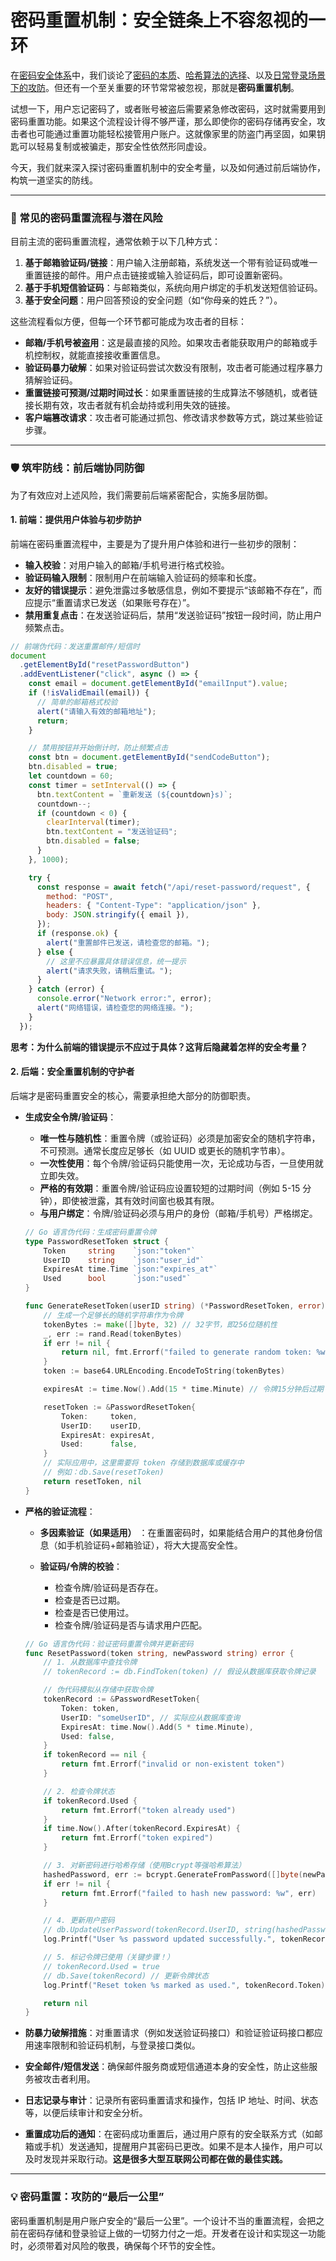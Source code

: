# 密码重置机制：安全链条上不容忽视的一环

在[密码安全体系](https://juejin.cn/post/7516041337352929316)中，我们谈论了[密码的本质](https://juejin.cn/post/7517542575495479348)、[哈希算法的选择](https://juejin.cn/post/7517501712573693978)、以及[日常登录场景下的攻防](https://juejin.cn/post/7517916583731773477)。但还有一个至关重要的环节常常被忽视，那就是**密码重置机制**。

试想一下，用户忘记密码了，或者账号被盗后需要紧急修改密码，这时就需要用到密码重置功能。如果这个流程设计得不够严谨，那么即使你的密码存储再安全，攻击者也可能通过重置功能轻松接管用户账户。这就像家里的防盗门再坚固，如果钥匙可以轻易复制或被骗走，那安全性依然形同虚设。

今天，我们就来深入探讨密码重置机制中的安全考量，以及如何通过前后端协作，构筑一道坚实的防线。

---

### 🎣 常见的密码重置流程与潜在风险

目前主流的密码重置流程，通常依赖于以下几种方式：

1.  **基于邮箱验证码/链接**：用户输入注册邮箱，系统发送一个带有验证码或唯一重置链接的邮件。用户点击链接或输入验证码后，即可设置新密码。
1.  **基于手机短信验证码**：与邮箱类似，系统向用户绑定的手机发送短信验证码。
1.  **基于安全问题**：用户回答预设的安全问题（如“你母亲的姓氏？”）。

这些流程看似方便，但每一个环节都可能成为攻击者的目标：

- **邮箱/手机号被盗用**：这是最直接的风险。如果攻击者能获取用户的邮箱或手机控制权，就能直接接收重置信息。
- **验证码暴力破解**：如果对验证码尝试次数没有限制，攻击者可能通过程序暴力猜解验证码。
- **重置链接可预测/过期时间过长**：如果重置链接的生成算法不够随机，或者链接长期有效，攻击者就有机会劫持或利用失效的链接。
- **客户端篡改请求**：攻击者可能通过抓包、修改请求参数等方式，跳过某些验证步骤。

---

### 🛡️ 筑牢防线：前后端协同防御

为了有效应对上述风险，我们需要前后端紧密配合，实施多层防御。

#### 1. 前端：提供用户体验与初步防护

前端在密码重置流程中，主要是为了提升用户体验和进行一些初步的限制：

- **输入校验**：对用户输入的邮箱/手机号进行格式校验。
- **验证码输入限制**：限制用户在前端输入验证码的频率和长度。
- **友好的错误提示**：避免泄露过多敏感信息，例如不要提示“该邮箱不存在”，而应提示“重置请求已发送（如果账号存在）”。
- **禁用重复点击**：在发送验证码后，禁用“发送验证码”按钮一段时间，防止用户频繁点击。

```js
// 前端伪代码：发送重置邮件/短信时
document
  .getElementById("resetPasswordButton")
  .addEventListener("click", async () => {
    const email = document.getElementById("emailInput").value;
    if (!isValidEmail(email)) {
      // 简单的邮箱格式校验
      alert("请输入有效的邮箱地址");
      return;
    }

    // 禁用按钮并开始倒计时，防止频繁点击
    const btn = document.getElementById("sendCodeButton");
    btn.disabled = true;
    let countdown = 60;
    const timer = setInterval(() => {
      btn.textContent = `重新发送 (${countdown}s)`;
      countdown--;
      if (countdown < 0) {
        clearInterval(timer);
        btn.textContent = "发送验证码";
        btn.disabled = false;
      }
    }, 1000);

    try {
      const response = await fetch("/api/reset-password/request", {
        method: "POST",
        headers: { "Content-Type": "application/json" },
        body: JSON.stringify({ email }),
      });
      if (response.ok) {
        alert("重置邮件已发送，请检查您的邮箱。");
      } else {
        // 这里不应暴露具体错误信息，统一提示
        alert("请求失败，请稍后重试。");
      }
    } catch (error) {
      console.error("Network error:", error);
      alert("网络错误，请检查您的网络连接。");
    }
  });
```

**思考：为什么前端的错误提示不应过于具体？这背后隐藏着怎样的安全考量？**

#### 2. 后端：安全重置机制的守护者

后端才是密码重置安全的核心，需要承担绝大部分的防御职责。

- **生成安全令牌/验证码**：

  - **唯一性与随机性**：重置令牌（或验证码）必须是加密安全的随机字符串，不可预测。通常长度应足够长（如 UUID 或更长的随机字节串）。
  - **一次性使用**：每个令牌/验证码只能使用一次，无论成功与否，一旦使用就立即失效。
  - **严格的有效期**：重置令牌/验证码应设置较短的过期时间（例如 5-15 分钟），即使被泄露，其有效时间窗也极其有限。
  - **与用户绑定**：令牌/验证码必须与用户的身份（邮箱/手机号）严格绑定。

  ```go
  // Go 语言伪代码：生成密码重置令牌
  type PasswordResetToken struct {
      Token     string    `json:"token"`
      UserID    string    `json:"user_id"`
      ExpiresAt time.Time `json:"expires_at"`
      Used      bool      `json:"used"`
  }

  func GenerateResetToken(userID string) (*PasswordResetToken, error) {
      // 生成一个足够长的随机字符串作为令牌
      tokenBytes := make([]byte, 32) // 32字节，即256位随机性
      _, err := rand.Read(tokenBytes)
      if err != nil {
          return nil, fmt.Errorf("failed to generate random token: %w", err)
      }
      token := base64.URLEncoding.EncodeToString(tokenBytes)

      expiresAt := time.Now().Add(15 * time.Minute) // 令牌15分钟后过期

      resetToken := &PasswordResetToken{
          Token:     token,
          UserID:    userID,
          ExpiresAt: expiresAt,
          Used:      false,
      }
      // 实际应用中，这里需要将 token 存储到数据库或缓存中
      // 例如：db.Save(resetToken)
      return resetToken, nil
  }
  ```

- **严格的验证流程**：

  - **多因素验证（如果适用）** ：在重置密码时，如果能结合用户的其他身份信息（如手机验证码+邮箱验证），将大大提高安全性。

  - **验证码/令牌的校验**：

    - 检查令牌/验证码是否存在。
    - 检查是否已过期。
    - 检查是否已使用过。
    - 检查令牌/验证码是否与请求用户匹配。

  ```go
  // Go 语言伪代码：验证密码重置令牌并更新密码
  func ResetPassword(token string, newPassword string) error {
      // 1. 从数据库中查找令牌
      // tokenRecord := db.FindToken(token) // 假设从数据库获取令牌记录

      // 伪代码模拟从存储中获取令牌
      tokenRecord := &PasswordResetToken{
          Token: token,
          UserID: "someUserID", // 实际应从数据库查询
          ExpiresAt: time.Now().Add(5 * time.Minute),
          Used: false,
      }
      if tokenRecord == nil {
          return fmt.Errorf("invalid or non-existent token")
      }

      // 2. 检查令牌状态
      if tokenRecord.Used {
          return fmt.Errorf("token already used")
      }
      if time.Now().After(tokenRecord.ExpiresAt) {
          return fmt.Errorf("token expired")
      }

      // 3. 对新密码进行哈希存储（使用Bcrypt等强哈希算法）
      hashedPassword, err := bcrypt.GenerateFromPassword([]byte(newPassword), bcrypt.DefaultCost)
      if err != nil {
          return fmt.Errorf("failed to hash new password: %w", err)
      }

      // 4. 更新用户密码
      // db.UpdateUserPassword(tokenRecord.UserID, string(hashedPassword)) // 更新用户密码
      log.Printf("User %s password updated successfully.", tokenRecord.UserID)

      // 5. 标记令牌已使用（关键步骤！）
      // tokenRecord.Used = true
      // db.Save(tokenRecord) // 更新令牌状态
      log.Printf("Reset token %s marked as used.", tokenRecord.Token)

      return nil
  }
  ```

- **防暴力破解措施**：对重置请求（例如发送验证码接口）和验证验证码接口都应用速率限制和验证码机制，与登录接口类似。

- **安全邮件/短信发送**：确保邮件服务商或短信通道本身的安全性，防止这些服务被攻击者利用。

- **日志记录与审计**：记录所有密码重置请求和操作，包括 IP 地址、时间、状态等，以便后续审计和安全分析。

- **重置成功后的通知**：在密码成功重置后，通过用户原有的安全联系方式（如邮箱或手机）发送通知，提醒用户其密码已更改。如果不是本人操作，用户可以及时发现并采取行动。**这是很多大型互联网公司都在做的最佳实践。**

---

### 💡 密码重置：攻防的“最后一公里”

密码重置机制是用户账户安全的“最后一公里”。一个设计不当的重置流程，会把之前在密码存储和登录验证上做的一切努力付之一炬。开发者在设计和实现这一功能时，必须带着对风险的敬畏，确保每个环节的安全性。
